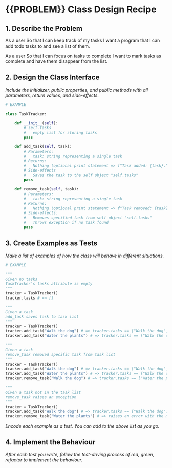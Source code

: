 # {{PROBLEM}} Class Design Recipe

## 1. Describe the Problem

As a user
So that I can keep track of my tasks
I want a program that I can add todo tasks to and see a list of them.


As a user
So that I can focus on tasks to complete
I want to mark tasks as complete and have them disappear from the list.


## 2. Design the Class Interface

_Include the initializer, public properties, and public methods with all parameters, return values, and side-effects._

```python
# EXAMPLE

class TaskTracker:

    def __init__(self):
        # self.tasks
        #   empty list for storing tasks
        pass 

    def add_task(self, task):
        # Parameters:
        #   task: string representing a single task
        # Returns:
        #   Nothing (optional print statement => f"Task added: {task}.")
        # Side-effects
        #   Saves the task to the self object "self.tasks"
        pass

    def remove_task(self, task):
        # Parameters:
        #   task: string representing a single task
        # Returns:
        #   Nothing (optional print statement => f"Task removed: {task}.")
        # Side-effects:
        #   Removes specified task from self object "self.tasks"
        #   Throws exception if no task found
        pass 
```

## 3. Create Examples as Tests

_Make a list of examples of how the class will behave in different situations._

``` python
# EXAMPLE

"""
Given no tasks
TaskTracker's tasks attribute is empty
"""
tracker = TaskTracker()
tracker.tasks # => []

"""
Given a task
add_task saves task to task list
"""
tracker = TaskTracker()
tracker.add_task("Walk the dog") # => tracker.tasks == ["Walk the dog"]
tracker.add_task("Water the plants") # => tracker.tasks == ["Walk the dog", "Water the plants"]

"""
Given a task
remove_task removed specific task from task list
"""
tracker = TaskTracker()
tracker.add_task("Walk the dog") # => tracker.tasks == ["Walk the dog"]
tracker.add_task("Water the plants") # => tracker.tasks == ["Walk the dog", "Water the plants"]
tracker.remove_task("Walk the dog") # => tracker.tasks == ["Water the plants"]

"""
Given a task not in the task list
remove_task raises an exception
"""
tracker = TaskTracker()
tracker.add_task("Walk the dog") # => tracker.tasks == ["Walk the dog"]
tracker.remove_task("Water the plants") # => raises an error with the message "No task set."

```

_Encode each example as a test. You can add to the above list as you go._

## 4. Implement the Behaviour

_After each test you write, follow the test-driving process of red, green, refactor to implement the behaviour._
